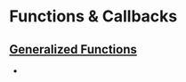 # Functions & Callbacks

## [Generalized Functions](https://frontendmasters.com/courses/javascript-hard-parts-v2/generalized-functions/)

- 